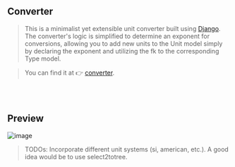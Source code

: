 ## Converter

> This is a minimalist yet extensible unit converter built using [Django](https://github.com/django/django).
> The converter's logic is simplified to determine an exponent for conversions, allowing you to add new units
> to the Unit model simply by declaring the exponent and utilizing the fk to the corresponding
> Type model.

> You can find it at 👉 [converter]().




<br></br>
## Preview
![image](https://github.com/scardenasb/converter/assets/84429399/66479826-7cb5-42f0-ab9b-f7f11ad8fd4a)



> TODOs: Incorporate different unit systems (si, american, etc.). 
> A good idea would be to use select2totree.
